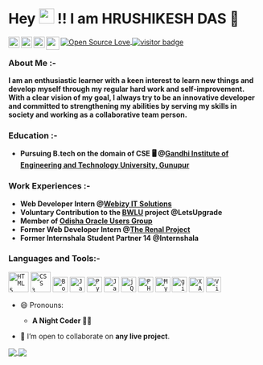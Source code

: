 # Hey <img src="https://raw.githubusercontent.com/MartinHeinz/MartinHeinz/master/wave.gif" width="30px"> !! I am HRUSHIKESH DAS 🤵

<a href="https://www.linkedin.com/in/hrushikesh-das-468101171/">
  <img align="left" alt="Hrushikesh's LinkedIn" width="22px" src="https://cdn.jsdelivr.net/npm/simple-icons@v3/icons/linkedin.svg" />
</a>
<a href="https://www.instagram.com/hrushikesh_das_official/">
  <img align="left" alt="Hrushikesh's Instagram" width="22px" src="https://cdn.jsdelivr.net/npm/simple-icons@v3/icons/instagram.svg" />
</a>
<a href="https://www.facebook.com/hrushikesh.das.566/">
  <img align="left" alt="Hrushikesh's Facebook" width="22px" src="https://cdn.jsdelivr.net/npm/simple-icons@v3/icons/facebook.svg" />
</a>
<a href="mailto:dashrushikesh1121@gmail.com">
  <img align="left" width="26px" src="https://cdn.jsdelivr.net/npm/simple-icons@v3/icons/gmail.svg" />
</a>
<a href="https://github.com/Rishi-121/">
 <img align="center" src="https://badges.frapsoft.com/os/v2/open-source.svg?v=103" alt="Open Source Love"/>
</a>
<a href="https://github.com/Rishi-121/">
 <img align="center" src="https://visitor-badge.glitch.me/badge?page_id=Rishi-121.Rishi-121" alt="visitor badge"/>
</a>
<br>

### About Me :-

**I am an enthusiastic learner with a keen interest to learn new things and develop myself through my regular hard work and self-improvement. With a clear vision of my goal, I always try to be an innovative developer and committed to strengthening my abilities by serving my skills in society and working as a collaborative team person.**

### Education :-

* **Pursuing B.tech on the domain of CSE 🖥 @[Gandhi Institute of Engineering and Technology University, Gunupur](https://www.giet.edu/)**

### Work Experiences :-

* **Web Developer Intern @[Webizy IT Solutions](https://webizysolutions.com/)**
* **Voluntary Contribution to the [BWLU](https://letsupgrade.in/BWLU/) project @LetsUpgrade**
* **Member of [Odisha Oracle Users Group](https://odishaoug.in/)**
* **Former Web Developer Intern @[The Renal Project](https://www.therenalproject.com/)**
* **Former Internshala Student Partner 14 @Internshala**

### Languages and Tools:-

<code><img src="https://cdn.svgporn.com/logos/html-5.svg" height="40" alt="HTML 5"></code>
<code><img src="https://cdn.svgporn.com/logos/css-3.svg" height="40" alt="CSS 3"></code>
<code><img src="https://cdn.svgporn.com/logos/bootstrap.svg" height="30" alt="Bootstrap"></code>
<code><img src="https://cdn.svgporn.com/logos/javascript.svg" height="30" alt="JavaScript"></code>
<code><img src="https://cdn.svgporn.com/logos/python.svg" height="30" alt="Python"></code>
<code><img src="https://cdn.svgporn.com/logos/java.svg" height="30" alt="Java"></code>
<code><img src="https://cdn.svgporn.com/logos/jquery.svg" height="30" alt="jQuery"></code>
<code><img src="https://cdn.svgporn.com/logos/php.svg" height="30" alt="PHP"></code>
<code><img src="https://cdn.svgporn.com/logos/mysql.svg" height="30" alt="MySQL Database"></code>
<code><img src="https://cdn.svgporn.com/logos/git-icon.svg" height="30" alt="git"></code>
<code><img src="https://cdn.svgporn.com/logos/xampp.svg" height="30" alt="XAMPP"></code>
<code><img src="https://cdn.svgporn.com/logos/visual-studio-code.svg" height="30" alt="Visual Studio Code"></code>
    
- 😄 Pronouns: 
     * **A Night Coder 🐱‍👤**

- 🤝 I’m open to collaborate on **any live project**.

<a href="https://github.com/Rishi-121">
  <img align="center" src="https://github-readme-stats.vercel.app/api/top-langs/?username=Rishi-121&layout=compact&theme=radical">
</a>

<a href="https://github.com/Rishi-121">
  <img align="center" src="https://github-readme-stats.vercel.app/api?username=Rishi-121&show_icons=true&theme=radical">
</a>


